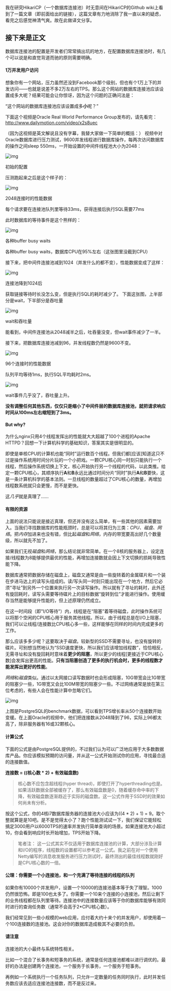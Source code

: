 我在研究HikariCP（一个数据库连接池）时无意间在HikariCP的Github wiki上看到了一篇文章（即前面给出的链接），这篇文章有力地消除了我一直以来的疑虑，看完之后感觉神清气爽。故在此做译文分享。

## **接下来是正文**

数据库连接池的配置是开发者们常常搞出坑的地方，在配置数据库连接池时，有几个可以说是和直觉背道而驰的原则需要明确。

#### **1万并发用户访问**

想象你有一个网站，压力虽然还没到Facebook那个级别，但也有个1万上下的并发访问——也就是说差不多2万左右的TPS。那么这个网站的数据库连接池应该设置成多大呢？结果可能会让你惊讶，因为这个问题的正确问法是：

“这个网站的数据库连接池应该设置成多**小**呢？”

下面这个视频是Oracle Real World Performance Group发布的，请先看完：
http://www.dailymotion.com/video/x2s8uec

（因为这视频是英文解说且没有字幕，我替大家做一下简单的概括：）
视频中对Oracle数据库进行压力测试，9600并发线程进行数据库操作，每两次访问数据库的操作之间sleep 550ms，一开始设置的中间件线程池大小为2048：

![img](https://mmbiz.qpic.cn/mmbiz_png/QCu849YTaIO7ViaEGu9dR3FEScgZWI7iaZs8kbr3ibrbwibibVOSfwvBYAuF6HXmbbZ2rsj3gicMrlnRWIsqNeFYSeQw/640?wx_fmt=png&tp=webp&wxfrom=5&wx_lazy=1&wx_co=1)

初始的配置

压测跑起来之后是这个样子的：

![img](https://mmbiz.qpic.cn/mmbiz_png/9ptCsLpiaicQPUbJw6zZx9bvVvwibPYehKCEHLZYygRX2ns0UfN0I9Ao0NFoRZq1JVgKum5HUdyhfW8AhibvbLjaoA/640?wx_fmt=png&tp=webp&wxfrom=5&wx_lazy=1&wx_co=1)

2048连接时的性能数据

每个请求要在连接池队列里等待33ms，获得连接后执行SQL需要77ms

此时数据库的等待事件是这个熊样的：

![img](https://mmbiz.qpic.cn/mmbiz_png/QCu849YTaIO7ViaEGu9dR3FEScgZWI7iaZK6FnF8B6P7geBMn3ElaSwawO42LK1IDertlfRVLdtv7uicH7Kmm1UFg/640?wx_fmt=png&tp=webp&wxfrom=5&wx_lazy=1&wx_co=1)

各种buffer busy waits

各种buffer busy waits，数据库CPU在95%左右（这张图里没截到CPU）

接下来，把中间件连接池减到1024（并发什么的都不变），性能数据变成了这样：

![img](https://mmbiz.qpic.cn/mmbiz_png/9ptCsLpiaicQPUbJw6zZx9bvVvwibPYehKCjjKgCRBUVXPiaVLkptFhdrVOa1iaJzAg1RHyeaKnP5bVv4POjiaSmnP3w/640?wx_fmt=png&tp=webp&wxfrom=5&wx_lazy=1&wx_co=1)

连接池降到1024后

获取链接等待时长没怎么变，但是执行SQL的耗时减少了。
下面这张图，上半部分是wait，下半部分是吞吐量

![img](https://mmbiz.qpic.cn/mmbiz_png/9ptCsLpiaicQPUbJw6zZx9bvVvwibPYehKCX1uJIz7jtXro2YacPFZCuKvgSxRu8hqv2L4n7zqUHAwPpPdjJiaWEFQ/640?wx_fmt=png&tp=webp&wxfrom=5&wx_lazy=1&wx_co=1)

wait和吞吐量

能看到，中间件连接池从2048减半之后，吐吞量没变，但wait事件减少了一半。

接下来，把数据库连接池减到96，并发线程数仍然是9600不变。

![img](https://mmbiz.qpic.cn/mmbiz_png/9ptCsLpiaicQPUbJw6zZx9bvVvwibPYehKCZJLQibiaAtyxZtZ6hrGq0YNIuNUicKzdeGlkGnZ7buAn3MoGHpazneCcg/640?wx_fmt=png&tp=webp&wxfrom=5&wx_lazy=1&wx_co=1)

96个连接时的性能数据

队列平均等待1ms，执行SQL平均耗时2ms。

![img](https://mmbiz.qpic.cn/mmbiz_png/9ptCsLpiaicQPUbJw6zZx9bvVvwibPYehKC3Tia5LQ7Kr8gs9p8Y1Zkn0F4icwkhTVNbvOabJJCmCV3Miacic5DqFx01Q/640?wx_fmt=png&tp=webp&wxfrom=5&wx_lazy=1&wx_co=1)

wait事件几乎没了，吞吐量上升。

**没有调整任何其他东西，仅仅只是缩小了中间件层的数据库连接池，就把请求响应时间从100ms左右缩短到了3ms。**

#### **But why?**

为什么nginx只用4个线程发挥出的性能就大大超越了100个进程的Apache HTTPD？回想一下计算机科学的基础知识，答案其实是很明显的。

即使是单核CPU的计算机也能“同时”运行数百个线程。但我们都[应该]知道这只不过是操作系统用时间分片玩的一个小把戏。一颗CPU核心同一时刻只能执行一个线程，然后操作系统切换上下文，核心开始执行另一个线程的代码，以此类推。给定一颗CPU核心，其顺序执行**A**和**B**永远比通过时间分片“同时”执行**A**和**B**要快，这是一条计算机科学的基本法则。一旦线程的数量超过了CPU核心的数量，再增加线程数系统就只会更慢，而不是更快。

这*几乎*就是真理了……

#### **有限的资源**

上面的说法只能说是接近真理，但还并没有这么简单，有一些其他的因素需要加入。当我们寻找数据库的性能瓶颈时，总是可以将其归为三类：*CPU、磁盘、网络*。把*内存*加进来也没有错，但比起*磁盘*和*网络*，内存的带宽要高出好几个数量级，所以就先不加了。

如果我们无视*磁盘*和*网络*，那么结论就非常简单。在一个8核的服务器上，设定连接/线程数为8能够提供最优的性能，再增加连接数就会因上下文切换的损耗导致性能下降。

数据库通常把数据存储在磁盘上，磁盘又通常是由一些旋转着的金属碟片和一个装在步进马达上的读写头组成的。读/写头同一时刻只能出现在一个地方，然后它必须“寻址”到另外一个位置来执行另一次读写操作。所以就有了寻址的耗时，此外还有旋回耗时，读写头需要等待碟片上的目标数据“旋转到位”才能进行操作。使用缓存当然是能够提升性能的，但上述原理仍然成立。

在这一时间段（即"I/O等待"）内，线程是在“阻塞”着等待磁盘，此时操作系统可以将那个空闲的CPU核心用于服务其他线程。所以，由于线程总是在I/O上阻塞，我们可以让线程/连接数比CPU核心多一些，这样能够在同样的时间内完成更多的工作。

那么应该多多少呢？这要取决于*磁盘*。较新型的SSD不需要寻址，也没有旋转的碟片。可别想当然地认为“SSD速度更快，所以我们应该增加线程数”，恰恰相反，无需寻址和没有旋回耗时意味着**更少的阻塞**，所以更少的线程[更接近于CPU核心数]会发挥出更高的性能。**只有当阻塞创造了更多的执行机会时，更多的线程数才能发挥出更好的性能**。

*网络*和*磁盘*类似。通过以太网接口读写数据时也会形成阻塞，10G带宽会比1G带宽的阻塞少一些，1G带宽又会比100M带宽的阻塞少一些。不过网络通常是放在第三位考虑的，有些人会在性能计算中忽略它们。

![img](https://mmbiz.qpic.cn/mmbiz_png/9ptCsLpiaicQPUbJw6zZx9bvVvwibPYehKCZz39PQs2vbV0u9q8xYfYniasN9hhH1tlLPBjXEFPaK7ZFHK1TjfHaPw/640?wx_fmt=png&tp=webp&wxfrom=5&wx_lazy=1&wx_co=1)

上图是PostgreSQL的benchmark数据，可以看到TPS增长率从50个连接数开始变缓。在上面Oracle的视频中，他们把连接数从2048降到了96，实际上96都太高了，除非服务器有16或32颗核心。

#### **计算公式**

下面的公式是由PostgreSQL提供的，不过我们认为可以广泛地应用于大多数数据库产品。你应该模拟预期的访问量，并从这一公式开始测试你的应用，寻找最合适的连接数值。

**连接数 = ((核心数 \* 2) + 有效磁盘数)**

> 核心数不应包含超线程(hyper thread)，即使打开了hyperthreading也是。如果活跃数据全部被缓存了，那么有效磁盘数是0，随着缓存命中率的下降，有效磁盘数逐渐趋近于实际的磁盘数。这一公式作用于SSD时的效果如何尚未有分析。

按这个公式，你的4核i7数据库服务器的连接池大小应该为((4 * 2) + 1) = 9。取个整就算是是10吧。是不是觉得太小了？跑个性能测试试一下，我们保证它能轻松搞定3000用户以6000TPS的速率并发执行简单查询的场景。如果连接池大小超过10，你会看到响应时长开始增加，TPS开始下降。

> 笔者注：
> 这一公式其实不仅适用于数据库连接池的计算，大部分涉及计算和I/O的程序，线程数的设置都可以参考这一公式。我之前在对一个使用Netty编写的消息收发服务进行压力测试时，最终测出的最佳线程数就刚好是CPU核心数的一倍。

#### **公理：你需要一个小连接池，和一个充满了等待连接的线程的队列**

如果你有10000个并发用户，设置一个10000的连接池基本等于失了理智。1000仍然很恐怖。即是100也太多了。你需要一个10来个连接的小连接池，然后让剩下的业务线程都在队列里等待。连接池中的连接数量应该等于你的数据库能够有效同时进行的查询任务数（通常不会高于2*CPU核心数）。

我们经常见到一些小规模的web应用，应付着大约十来个的并发用户，却使用着一个100连接数的连接池。这会对你的数据库造成极其不必要的负担。

#### **请注意**

连接池的大小最终与系统特性相关。

比如一个混合了长事务和短事务的系统，通常是任何连接池都难以进行调优的。最好的办法是创建两个连接池，一个服务于长事务，一个服务于短事务。

再例如一个系统执行一个任务队列，只允许一定数量的任务同时执行，此时并发任务数应该去适应连接池连接数，而不是反过来。